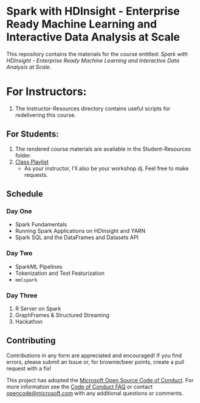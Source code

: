 # Spark with HDInsight - Enterprise Ready Machine Learning and Interactive Data Analysis at Scale

This repository contains the materials for the course entitled: _Spark with HDInsight - Enterprise Ready Machine Learning and Interactive Data Analysis at Scale_.

# For Instructors:

1. The Instructor-Resources directory contains useful scripts for redelivering this course.


## For Students:

1. The rendered course materials are available in the Student-Resources folder.
2. [Class Playlist](https://open.spotify.com/user/pakmanaz/playlist/02R6d9fLRwxI06EHcm2Mcs)
    * As your instructor, I'll also be your workshop dj. Feel free to make requests.

## Schedule

### Day One

+ Spark Fundamentals
+ Running Spark Applications on HDInsight and YARN
+ Spark SQL and the DataFrames and Datasets API

### Day Two

+ SparkML Pipelines
+ Tokenization and Text Featurization
+ `mmlspark`

### Day Three

1. R Server on Spark
2. GraphFrames & Structured Streaming
3. Hackathon

## Contributing

Contributions in any form are appreciated and encouraged! If you find errors, please submit an Issue or, for brownie/beer points, create a pull request with a fix!

This project has adopted the [Microsoft Open Source Code of Conduct](https://opensource.microsoft.com/codeofconduct/). For more information see the [Code of Conduct FAQ](https://opensource.microsoft.com/codeofconduct/faq/) or contact [opencode@microsoft.com](mailto:opencode@microsoft.com) with any additional questions or comments.

